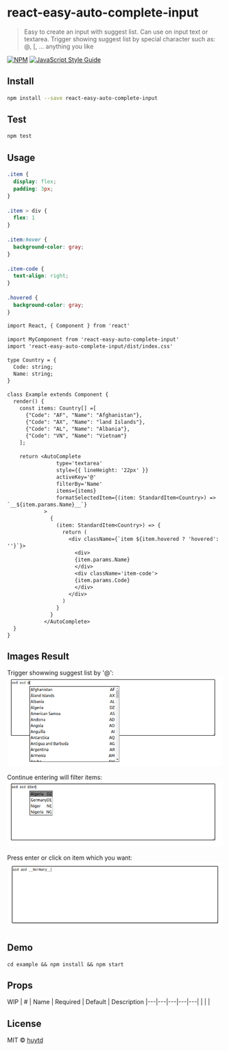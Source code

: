 # react-easy-auto-complete-input

> Easy to create an input with suggest list. Can use on input text or textarea. Trigger showing suggest list by special character such as: @, [, ... anything you like

[![NPM](https://img.shields.io/npm/v/react-easy-auto-complete-input.svg)](https://www.npmjs.com/package/react-easy-auto-complete-input) [![JavaScript Style Guide](https://img.shields.io/badge/code_style-standard-brightgreen.svg)](https://standardjs.com)

## Install

```bash
npm install --save react-easy-auto-complete-input
```

## Test
```bash
npm test
```

## Usage

```css
.item {
  display: flex;
  padding: 3px;
}

.item > div {
  flex: 1
}

.item:hover {
  background-color: gray;
}

.item-code {
  text-align: right;
}

.hovered {
  background-color: gray;
}
```

```tsx
import React, { Component } from 'react'

import MyComponent from 'react-easy-auto-complete-input'
import 'react-easy-auto-complete-input/dist/index.css'

type Country = {
  Code: string;
  Name: string;
}

class Example extends Component {
  render() {
    const items: Country[] =[
      {"Code": "AF", "Name": "Afghanistan"},
      {"Code": "AX", "Name": "land Islands"},
      {"Code": "AL", "Name": "Albania"},
      {"Code": "VN", "Name": "Vietnam"}
    ];

    return <AutoComplete
                type='textarea'
                style={{ lineHeight: '22px' }}
                activeKey='@'
                filterBy='Name'
                items={items}
                formatSelectedItem={(item: StandardItem<Country>) => `__${item.params.Name}__`}
            >
              {
                (item: StandardItem<Country>) => {
                  return (
                    <div className={`item ${item.hovered ? 'hovered': ''}`}>
                      <div>
                      {item.params.Name}
                      </div>
                      <div className='item-code'>
                      {item.params.Code}
                      </div>
                    </div>
                  )
                }
              }
            </AutoComplete>
  }
}
```

## Images Result
Trigger showwing  suggest list by '@':
![trigger-showing-suggest-list](/assets/trigger-showing-suggest-list.png)

Continue entering will filter items:
![filter](/assets/filter.png)

Press enter or click on item which you want:
![select-item](/assets/select-item.png)

## Demo
```
cd example && npm install && npm start
```

## Props
WIP
|  # |  Name | Required | Default | Description
|---|---|---|---|---|
|  |   |


## License

MIT © [huytd](https://github.com/huytd)
